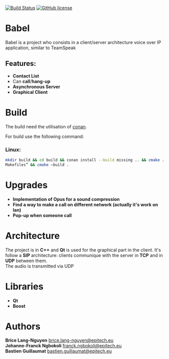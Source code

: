 [![Build Status](https://travis-ci.com/bguillaumat/Babel.svg?token=JnqcJzSL9ygjbcHgxfkQ&branch=master)](https://travis-ci.com/bguillaumat/Babel)
[![GitHub license](https://img.shields.io/badge/license-MIT-blue.svg)](https://raw.githubusercontent.com/bguillaumat/Babel/master/LICENSE)
# Babel
Babel is a project who consists in a client/server architecture voice over IP application, similar to TeamSpeak
## Features:
* **Contact List**
* Can **call**/**hang-up**
* **Asynchronous Server**
* **Graphical Client**

# Build
The build need the utilisation of [conan](https://conan.io/).

For build use the following command: 
### Linux:
```sh
mkdir build && cd build && conan install --build missing .. && cmake .. -G “Unix
Makefiles” && cmake –build .
```

# Upgrades
* **Implementation of Opus for a sound compression**
* **Find a way to make a call on different network (actually it's work on lan)**
* **Pop-up when someone call**

# Architecture
The project is in **C++** and **Qt** is used for the graphical part in the client.
It's follow a **SIP** architecture: clients communique with the server in **TCP** and in **UDP** between them.  
The audio is transmitted via UDP

# Libraries
* **Qt**
* **Boost**

# Authors
**Brice Lang-Nguyen** brice.lang-nguyen@epitech.eu  
**Johanne-Franck Ngbokoli** franck.ngbokoli@epitech.eu  
**Bastien Guillaumat** bastien.guillaumat@epitech.eu  

